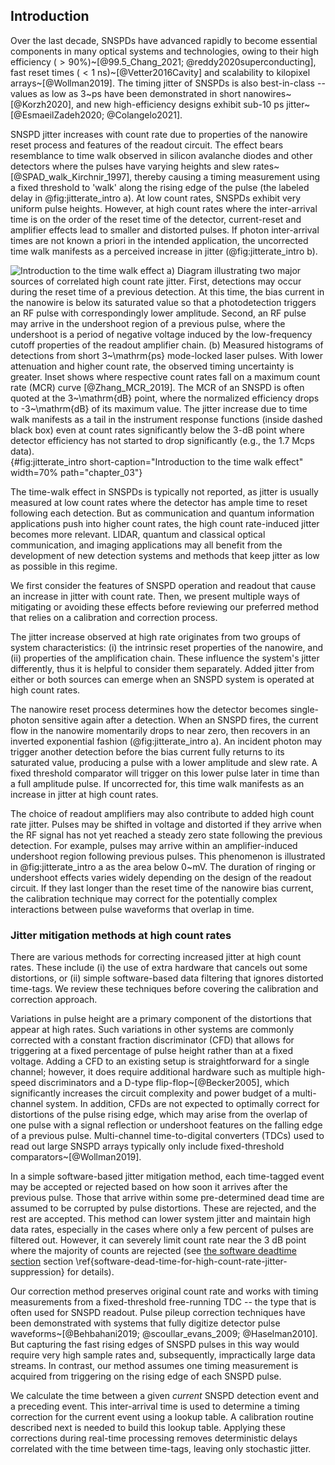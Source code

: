 ## Introduction

Over the last decade, SNSPDs have advanced rapidly to become essential components in many optical systems and technologies, owing to their high efficiency $(>90\%)$~[@99.5_Chang_2021; @reddy2020superconducting], fast reset times ($< 1~\mathrm{ns}$)~[@Vetter2016Cavity] and scalability to kilopixel arrays~[@Wollman2019]. The timing jitter of SNSPDs is also best-in-class -- values as low as 3~ps have been demonstrated in short nanowires~[@Korzh2020], and new high-efficiency designs exhibit sub-10 ps jitter~[@EsmaeilZadeh2020; @Colangelo2021].

SNSPD jitter increases with count rate due to properties of the nanowire reset process and features of the readout circuit. The effect bears resemblance to time walk observed in silicon avalanche diodes and other detectors where the pulses have varying heights and slew rates~[@SPAD_walk_Kirchnir_1997], thereby causing a timing measurement using a fixed threshold to 'walk' along the rising edge of the pulse (the labeled delay in @fig:jitterate_intro a).
At low count rates, SNSPDs exhibit very uniform pulse heights. However, at high count rates where the inter-arrival time is on the order of the reset time of the detector, current-reset and amplifier effects lead to smaller and distorted pulses. If photon inter-arrival times are not known a priori in the intended application, the uncorrected time walk manifests as a perceived increase in jitter (@fig:jitterate_intro b).

![**Introduction to the time walk effect** a) Diagram illustrating two major sources of correlated high count rate jitter. First, detections may occur during the reset time of a previous detection. At this time, the bias current in the nanowire is below its saturated value so that a photodetection triggers an RF pulse with correspondingly lower amplitude. Second, an RF pulse may arrive in the undershoot region of a previous pulse, where the undershoot is a period of negative voltage induced by the low-frequency cutoff properties of the readout amplifier chain. (b) Measured histograms of detections from short $3~\mathrm{ps}$ mode-locked laser pulses. With lower attenuation and higher count rate, the observed timing uncertainty is greater. Inset shows where respective count rates fall on a maximum count rate (MCR) curve [@Zhang_MCR_2019]. The MCR of an SNSPD is often quoted at the $3~\mathrm{dB}$ point, where the normalized efficiency drops to $-3~\mathrm{dB}$ of its maximum value. The jitter increase due to time walk manifests as a tail in the instrument response functions (inside dashed black box) even at count rates significantly below the 3-dB point where detector efficiency has not started to drop significantly (e.g., the 1.7 Mcps data).](./figs/intro_jitterate_light.svg){#fig:jitterate_intro short-caption="Introduction to the time walk effect" width=70% path="chapter_03"}

The time-walk effect in SNSPDs is typically not reported, as jitter is usually measured at low count rates where the detector has ample time to reset following each detection. But as communication and quantum information applications push into higher count rates, the high count rate-induced jitter becomes more relevant. LIDAR, quantum and classical optical communication, and imaging applications may all benefit from the development of new detection systems and methods that keep jitter as low as possible in this regime.

We first consider the features of SNSPD operation and readout that cause an increase in jitter with count rate. Then, we present multiple ways of mitigating or avoiding these effects before reviewing our preferred method that relies on a calibration and correction process.

The jitter increase observed at high rate originates from two groups of system characteristics: (i) the intrinsic reset properties of the nanowire, and (ii) properties of the amplification chain. These influence the system's jitter differently, thus it is helpful to consider them separately. Added jitter from either or both sources can emerge when an SNSPD system is operated at high count rates.

The nanowire reset process determines how the detector becomes single-photon sensitive again after a detection. When an SNSPD fires, the current flow in the nanowire momentarily drops to near zero, then recovers in an inverted exponential fashion (@fig:jitterate_intro a). An incident photon may trigger another detection before the bias current fully returns to its saturated value, producing a pulse with a lower amplitude and slew rate. A fixed threshold comparator will trigger on this lower pulse later in time than a full amplitude pulse. If uncorrected for, this time walk manifests as an increase in jitter at high count rates.

The choice of readout amplifiers may also contribute to added high count rate jitter. Pulses may be shifted in voltage and distorted if they arrive when the RF signal has not yet reached a steady zero state following the previous detection. For example, pulses may arrive within an amplifier-induced undershoot region following previous pulses. This phenomenon is illustrated in @fig:jitterate_intro a as the area below 0~mV. The duration of ringing or undershoot effects varies widely depending on the design of the readout circuit. If they last longer than the reset time of the nanowire bias current, the calibration technique may correct for the potentially complex interactions between pulse waveforms that overlap in time.

### Jitter mitigation methods at high count rates

There are various methods for correcting increased jitter at high count rates. These include (i) the use of extra hardware that cancels out some distortions, or (ii) simple software-based data filtering that ignores distorted time-tags. We review these techniques before covering the calibration and correction approach.

Variations in pulse height are a primary component of the distortions that appear at high rates. Such variations in other systems are commonly corrected with a constant fraction discriminator (CFD) that allows for triggering at a fixed percentage of pulse height rather than at a fixed voltage. Adding a CFD to an existing setup is straightforward for a single channel; however, it does require additional hardware such as multiple high-speed discriminators and a D-type flip-flop~[@Becker2005], which significantly increases the circuit complexity and power budget of a multi-channel system. In addition, CFDs are not expected to optimally correct for distortions of the pulse rising edge, which may arise from the overlap of one pulse with a signal reflection or undershoot features on the falling edge of a previous pulse. Multi-channel time-to-digital converters (TDCs) used to read out large SNSPD arrays typically only include fixed-threshold comparators~[@Wollman2019].

In a simple software-based jitter mitigation method, each time-tagged event may be accepted or rejected based on how soon it arrives after the previous pulse. Those that arrive within some pre-determined dead time are assumed to be corrupted by pulse distortions. These are rejected, and the rest are accepted. This method can lower system jitter and maintain high data rates, especially in the cases where only a few percent of pulses are filtered out. However, it can severely limit count rate near the $3~\mathrm{dB}$ point where the majority of counts are rejected (see <span class="html">[the software deadtime section](./section_06_extra.md#software-dead-time-for-high-count-rate-jitter-suppression)</span><span class="latex"> section \ref{software-dead-time-for-high-count-rate-jitter-suppression} </span> for details).

Our correction method preserves original count rate and works with timing measurements from a fixed-threshold free-running TDC -- the type that is often used for SNSPD readout. Pulse pileup correction techniques have been demonstrated with systems that fully digitize detector pulse waveforms~[@Behbahani2019; @scoullar_evans_2009; @Haselman2010]. But capturing the fast rising edges of SNSPD pulses in this way would require very high sample rates and, subsequently, impractically large data streams. In contrast, our method assumes one timing measurement is acquired from triggering on the rising edge of each SNSPD pulse.

We calculate the time between a given _current_ SNSPD detection event and a preceding event. This inter-arrival time is used to determine a timing correction for the current event using a lookup table. A calibration routine described next is needed to build this lookup table. Applying these corrections during real-time processing removes deterministic delays correlated with the time between time-tags, leaving only stochastic jitter.
